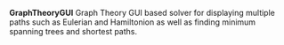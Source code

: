 <b>GraphTheoryGUI</b>
Graph Theory GUI based solver for displaying multiple paths such as Eulerian and Hamiltonion as well as finding minimum spanning trees and shortest paths.
